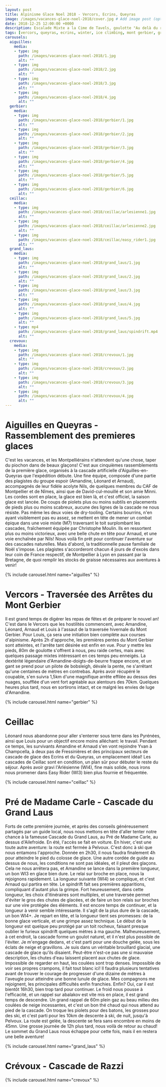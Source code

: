 ```yaml
---
layout: post
title: Alpinisme Glace Noel 2018 - Vercors, Ecrins, Queyras 
image: /images/vacances-glace-noel-2018/cover.jpg # Add image post (optional)
date: 2018-12-25 12:00:00 +0000
description: Escalade Mixte a la Cime de Tavels, goulotte "Au delà du rêve" # Add post description (optional)
tags: [vercors, queyras, ecrins, winter, ice climbing, mont gerbier, grand laus, ceillac, france]
carousels:
  aiguilles:
    media:
    - type: img 
      path: /images/vacances-glace-noel-2018/1.jpg
      alt: ""
    - type: img 
      path: /images/vacances-glace-noel-2018/2.jpg
      alt: ""
    - type: img 
      path: /images/vacances-glace-noel-2018/3.jpg
      alt: ""
    - type: img 
      path: /images/vacances-glace-noel-2018/4.jpg
      alt: ""
  gerbier:
    media:
    - type: img 
      path: /images/vacances-glace-noel-2018/gerbier/1.jpg
      alt: ""
    - type: img 
      path: /images/vacances-glace-noel-2018/gerbier/2.jpg
      alt: ""
    - type: img 
      path: /images/vacances-glace-noel-2018/gerbier/3.jpg
      alt: ""
    - type: img 
      path: /images/vacances-glace-noel-2018/gerbier/4.jpg
      alt: ""
    - type: img 
      path: /images/vacances-glace-noel-2018/gerbier/5.jpg
      alt: ""
    - type: img 
      path: /images/vacances-glace-noel-2018/gerbier/6.jpg
      alt: ""
  ceillac:
    media:
    - type: img 
      path: /images/vacances-glace-noel-2018/ceillac/arlesienne1.jpg
      alt: ""
    - type: img 
      path: /images/vacances-glace-noel-2018/ceillac/arlesienne2.jpg
      alt: ""
    - type: img 
      path: /images/vacances-glace-noel-2018/ceillac/easy_rider1.jpg
      alt: ""
  grand_laus:
    media:
    - type: img 
      path: /images/vacances-glace-noel-2018/grand_laus/1.jpg
      alt: ""
    - type: img 
      path: /images/vacances-glace-noel-2018/grand_laus/2.jpg
      alt: ""
    - type: img 
      path: /images/vacances-glace-noel-2018/grand_laus/3.jpg
      alt: ""
    - type: img 
      path: /images/vacances-glace-noel-2018/grand_laus/4.jpg
      alt: ""
    - type: img 
      path: /images/vacances-glace-noel-2018/grand_laus/5.jpg
      alt: ""
    - type: mp4
      path: /images/vacances-glace-noel-2018/grand_laus/spindrift.mp4
      alt: ""
  crevoux:
    media:
    - type: img 
      path: /images/vacances-glace-noel-2018/crevoux/1.jpg
      alt: ""
    - type: img 
      path: /images/vacances-glace-noel-2018/crevoux/2.jpg
      alt: ""
    - type: img 
      path: /images/vacances-glace-noel-2018/crevoux/3.jpg
      alt: ""
    - type: img 
      path: /images/vacances-glace-noel-2018/crevoux/4.jpg
      alt: ""
---
```


# Aiguilles en Queyras - Rassemblement des premieres glaces 

C'est les vacances, et les Montpelliérains n'attendent qu'une chose, taper du piochon dans de beaux glaçons! C'est aux cinquièmes rassemblements de la première glace, organisés à la cascade artificielle d'Aiguilles-en-Queyras que l'expédition débute.  Une fine équipe, composée d'une partie des plagistes du groupe espoir (Amandine, Léonard et Arnaud), accompagnés de leur fidèle acolyte Nils, de quelques membres du CAF de Montpellier et de Nîmes, ainsi que de David-cul-mouillé et son amie Minni. Les cordes sont en place, la glace est bien là, et c'est officiel, la saison glace est lancée. De coups de piolets plus ou moins subtils en placements de pieds plus ou moins scabreux, aucune des lignes de la cascade ne nous résiste. Pas même les deux voies de dry-tooling. Certains bourrins, n'en ayant visiblement pas eu assez, se mettent en tête de mener un combat épique dans une voie mixte (M7) traversant le toit surplombant les cascades, fraîchement équipée par Christophe Moulin. Ils en ressortent plus ou moins victorieux, avec une belle chute en tête pour Arnaud, et une voie enchaînée par Nils! Nous voilà fin prêt pour continuer l'aventure sur des cascades naturelles. Mais d'abord, la traditionnelle pause familiale de Noël s'impose. Les plagistes s'accorderont chacun 4 jours de d'excès dans leur coin de France respectif, de Montpellier à Lyon en passant par la Bretagne, de quoi remplir les stocks de graisse nécessaires aux aventures à venir!

{% include carousel.html name="aiguilles" %}

# Vercors - Traversée des Arrêtes du Mont Gerbier

Il est grand temps de digérer les repas de fêtes et de préparer le nouvel an! C'est dans le Vercors que les hostilités commencent, avec Amandine, Léonard, Arnaud et Louis à l'assaut de la traversée hivernale du Mont Gerbier. Pour Louis, ça sera une initiation bien complète aux courses d'alpinisme. Après 2h d'approche, les premières pentes du Mont Gerbier sont atteintes, et l'arrête tant désirée est enfin en vue.  Pour y mettre les pieds, 80m de goulotte s'offrent à nous, peu raide certes, mais avec quelques passage mixtes intéressant en ces temps peu enneigés. La dextérité légendaire d'Amandine-doigts-de-beurre frappe encore, et un gant se prend pour un pilote de bobsleigh, dévale la pente, ne s'arrêtant qu'une centaines de mètres en contrebas. Après avoir récupéré le coupable, s'en suivra 1,5km d'une magnifique arrête effilée au dessus des nuages, soufflée d'un vent fort agréable aux alentours des 70km. Quelques heures plus tard, nous en sortirons intact, et ce malgré les envies de luge d'Amandine.

{% include carousel.html name="gerbier" %}

# Ceillac

Léonard nous abandonne pour aller s'enterrer sous terre dans les Pyrénées, ainsi que Louis pour un objectif encore moins alléchant: le travail. Pendant ce temps, les survivants Amandine et Arnaud s'en vont rejoindre Yvan à Champcella, à deux pas de Fressinières et des principaux secteurs de cascade de glace des Ecrins et du Queyras, un emplacement idéal! Les cascades de Ceillac sont en condition, un plan sûr pour débuter le reste du séjour. Après avoir gravi l'Arlésienne (WI4), fine mais solide, nous irons nous promener dans Easy Rider (WI3) bien plus fournie et fréquentée.

{% include carousel.html name="ceillac" %}

# Pré de Madame Carle - Cascade du Grand Laus

Forts de cette première journée, et après des conseils généreusement partagés par un guide local, nous nous mettons en tête d'aller tenter notre chance à la fameuse Cascade du Grand Laus, au Pré de Madame Carle, au dessus d'Ailefroide. En été, l'accès se fait en voiture. En hiver, c'est une toute autre aventure: la route est fermée à Pelvoux. C'est donc à ski que nous entamons l'approche. Donnée en 2h30, il nous faudra finalement 4h pour atteindre le pied du colosse de glace. Une autre cordée de guide au dessus de nous, les conditions ne sont pas idéales, et il pleut des glaçons. Cela ne nous arrêtera pas, et Amandine se lance dans la première longueur, un bon WI3 en glace bien dure. Le relai sur broche en place, nous la rejoignons rapidement. La longueur suivante (WI4) se complique, et c'est Arnaud qui partira en tête. Le spindrift fait ses premières apparitions, compliquant d'autant plus la grimpe. Fort heureusement, dans cette longueur, les choix d'itinéraires sont multiples, et une traversée permet d'éviter le gros des chutes de glacées, et de faire un bon relais sur broches sur une vire protégée des éléments. Il est encore temps de continuer, et la longueur à venir semble intéressante. Il s'agit de la plus dure de la cascade, un bon WI4+. Je repart en tête, et la longueur tient ses promesses: de la bonne glace verticale, et une grimpe assez technique. Le début de la longueur est quelque peu protégé par un toit rocheux, faisant presque oublier le furieux spindrift quelques mètres à ma gauche. Malheureusement,  à cet endroit, la cascade forme un goulot naturel, et il n'est plus possible de l'éviter. Je m'engage dedans, et c'est parti pour une douche gelée, sous les éclats de neige et gravillons. Je suis dans un véritable brouillard glacial, une cascade de glace qu'ils disaient. Peut-être n'est-ce pas une si mauvaise description, les chutes d'eau laissent placent aux chutes de glace. Impossible de regarder en haut, les coulées sont trop denses. Impossible de voir ses propres crampons, il fait tout blanc ici! Il faudra plusieurs tentatives avant de trouver le courage de progresser d'une dizaine de mètres à l'aveugle pour atteindre une bonne lunule de glace. Mes compagnons me rejoignent, les principales difficultés enfin franchies. Enfin? Oui, car il est bientôt 16h30, bien trop tard pour continuer. Le froid nous pousse à l'efficacité, et un rappel sur abalakov est vite mis en place, il est grand temps de descendre. Un grand rappel de 60m plein gaz au beau milieu des coulées de neige incessantes, et c'est un bon thé chaud qui nous attend au pied de la cascade. On troque les piolets pour des batons, les grosses pour des ski, et c'est parti pour les 10km de descente à ski, de nuit, jusqu'à Pelvoux. La route est gelée, la descente se fera sans encombre en moins de 45mn. Une grosse journée de 12h plus tard, nous voilà de retour au chaud! Le sommet du Grand Laus nous échappe pour cette fois, mais il en restera une belle aventure!

{% include carousel.html name="grand_laus" %}

# Crévoux - Cascade de Razzi

{% include carousel.html name="crevoux" %}
